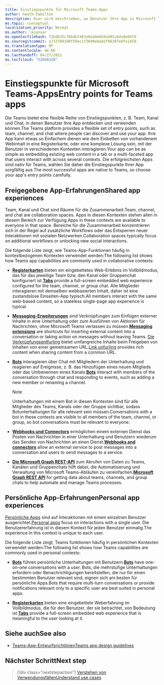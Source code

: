 ```yaml
---
title: Einstiegspunkte für Microsoft Teams-Apps
author: heath-hamilton
description: Hier wird beschrieben, wo Benutzer Ihre App in Microsoft Teams finden und verwenden können.
ms.topic: conceptual
localization_priority: Normal
ms.author: lajanuar
ms.openlocfilehash: f2bdb35c76bdb7487e66a0e6b9ad01c6da9e04f8
ms.sourcegitcommit: a732789190f59ec1f3699e8ad2f06387e8fe1458
ms.translationtype: MT
ms.contentlocale: de-DE
ms.lasthandoff: 04/27/2021
ms.locfileid: "52058320"
---
```

# <a name="entry-points-for-teams-apps"></a><span data-ttu-id="8d0bf-103">Einstiegspunkte für Microsoft Teams-Apps</span><span class="sxs-lookup"><span data-stu-id="8d0bf-103">Entry points for Teams apps</span></span>

<span data-ttu-id="8d0bf-104">Die Teams bietet eine flexible Reihe von Einstiegspunkten, z. B. Team, Kanal und Chat, in denen Benutzer Ihre App entdecken und verwenden können.</span><span class="sxs-lookup"><span data-stu-id="8d0bf-104">The Teams platform provides a flexible set of entry points, such as team, channel, and chat where people can discover and use your app.</span></span> <span data-ttu-id="8d0bf-105">Ihre App kann etwas so Einfachem dienen wie dem Einbetten von vorhandenem Webinhalt in eine Registerkarte, oder eine komplexe Lösung sein, mit der Benutzer in verschiedenen Kontexten interagieren.</span><span class="sxs-lookup"><span data-stu-id="8d0bf-105">Your app can be as simple as embedding existing web content in a tab or a multi-faceted app that users interact with across several contexts.</span></span>
<span data-ttu-id="8d0bf-106">Die erfolgreichsten Apps sind nativ für Teams, wählen Sie daher die Einstiegspunkte Ihrer App sorgfältig aus.</span><span class="sxs-lookup"><span data-stu-id="8d0bf-106">The most successful apps are native to Teams, so choose your app's entry points carefully.</span></span>

## <a name="shared-app-experiences"></a><span data-ttu-id="8d0bf-107">Freigegebene App-Erfahrungen</span><span class="sxs-lookup"><span data-stu-id="8d0bf-107">Shared app experiences</span></span>

<span data-ttu-id="8d0bf-108">Team, Kanal und Chat sind Räume für die Zusammenarbeit.</span><span class="sxs-lookup"><span data-stu-id="8d0bf-108">Team, channel, and chat are collaboration spaces.</span></span> <span data-ttu-id="8d0bf-109">Apps in diesen Kontexten stehen allen in diesem Bereich zur Verfügung.</span><span class="sxs-lookup"><span data-stu-id="8d0bf-109">Apps in these contexts are available to everyone in that space.</span></span> <span data-ttu-id="8d0bf-110">Bereiche für die Zusammenarbeit konzentrieren sich in der Regel auf zusätzliche Workflows oder das Entsperren neuer Interaktionen mit sozialen Netzwerken.</span><span class="sxs-lookup"><span data-stu-id="8d0bf-110">Collaboration spaces typically focus on additional workflows or unlocking new social interactions.</span></span>

<span data-ttu-id="8d0bf-111">Die folgende Liste zeigt, wie Teams-App-Funktionen häufig in kontextbezogenen Kontexten verwendet werden:</span><span class="sxs-lookup"><span data-stu-id="8d0bf-111">The following list shows how Teams app capabilities are commonly used in collaborative contexts:</span></span>

* <span data-ttu-id="8d0bf-112">[**Registerkarten**](~/tabs/what-are-tabs.md) bieten ein eingebettetes Web-Erlebnis im Vollbildmodus, das für das jeweilige Team bzw. den Kanal oder Gruppenchat konfiguriert ist.</span><span class="sxs-lookup"><span data-stu-id="8d0bf-112">[**Tabs**](~/tabs/what-are-tabs.md) provide a full-screen embedded web experience configured for the team, channel, or group chat.</span></span> <span data-ttu-id="8d0bf-113">Alle Mitglieder interagieren mit demselben webbasierten Inhalt, daher ist eine zustandslose Einseiten-App typisch.</span><span class="sxs-lookup"><span data-stu-id="8d0bf-113">All members interact with the same web-based content, so a stateless single-page app experience is typical.</span></span>

* <span data-ttu-id="8d0bf-114">[**Messaging-Erweiterungen**](~/messaging-extensions/what-are-messaging-extensions.md) sind Verknüpfungen zum Einfügen externer Inhalte in eine Unterhaltung oder zum Ausführen von Aktionen für Nachrichten, ohne Microsoft Teams verlassen zu müssen.</span><span class="sxs-lookup"><span data-stu-id="8d0bf-114">[**Messaging extensions**](~/messaging-extensions/what-are-messaging-extensions.md) are shortcuts for inserting external content into a conversation or taking action on messages without leaving Teams.</span></span> <span data-ttu-id="8d0bf-115">[Die Verknüpfungsentfurling](~/messaging-extensions/how-to/link-unfurling.md) bietet umfangreiche Inhalte beim Freigeben von Inhalten von einer gemeinsamen URL.</span><span class="sxs-lookup"><span data-stu-id="8d0bf-115">[Link unfurling](~/messaging-extensions/how-to/link-unfurling.md) provides rich content when sharing content from a common URL.</span></span>

* <span data-ttu-id="8d0bf-116">[**Bots**](~/bots/what-are-bots.md) interagieren über Chat mit Mitgliedern der Unterhaltung und reagieren auf Ereignisse, z. B. das Hinzufügen eines neuen Mitglieds oder das Umbenennen eines Kanals.</span><span class="sxs-lookup"><span data-stu-id="8d0bf-116">[**Bots**](~/bots/what-are-bots.md) interact with members of the conversation through chat and responding to events, such as adding a new member or renaming a channel.</span></span> 
   > [!NOTE]
   > <span data-ttu-id="8d0bf-117">Unterhaltungen mit einem Bot in diesen Kontexten sind für alle Mitglieder des Teams, Kanals oder der Gruppe sichtbar, sodass Botunterhaltungen für alle relevant sein müssen.</span><span class="sxs-lookup"><span data-stu-id="8d0bf-117">Conversations with a bot in these contexts are visible to all members of the team, channel, or group, so bot conversations must be relevant to everyone.</span></span>

* <span data-ttu-id="8d0bf-118">[**Webhooks und Connectors**](~/webhooks-and-connectors/what-are-webhooks-and-connectors.md) ermöglichen einem externen Dienst das Posten von Nachrichten in einer Unterhaltung und Benutzern wiederum das Senden von Nachrichten an einen Dienst.</span><span class="sxs-lookup"><span data-stu-id="8d0bf-118">[**Webhooks and connectors**](~/webhooks-and-connectors/what-are-webhooks-and-connectors.md) allow an external service to post messages into a conversation and users to send messages to a service.</span></span>

* <span data-ttu-id="8d0bf-119">[**Die Microsoft Graph REST-API**](https://docs.microsoft.com/graph/teams-concept-overview) zum Abrufen von Daten zu Teams, Kanälen und Gruppenchats hilft dabei, die Automatisierung und Verwaltung von Microsoft Teams-Abläufen zu vereinfachen.</span><span class="sxs-lookup"><span data-stu-id="8d0bf-119">[**Microsoft Graph REST API**](https://docs.microsoft.com/graph/teams-concept-overview) for getting data about teams, channels, and group chats to help automate and manage Teams processes.</span></span>

## <a name="personal-app-experiences"></a><span data-ttu-id="8d0bf-120">Persönliche App-Erfahrungen</span><span class="sxs-lookup"><span data-stu-id="8d0bf-120">Personal app experiences</span></span>

<span data-ttu-id="8d0bf-121">[Persönliche Apps](../concepts/design/personal-apps.md) sind auf Interaktionen mit einem einzelnen Benutzer ausgerichtet.</span><span class="sxs-lookup"><span data-stu-id="8d0bf-121">[Personal apps](../concepts/design/personal-apps.md) focus on interactions with a single user.</span></span> <span data-ttu-id="8d0bf-122">Die Benutzererfahrung ist in diesem Kontext für jeden Benutzer einmalig.</span><span class="sxs-lookup"><span data-stu-id="8d0bf-122">The experience in this context is unique to each user.</span></span>

<span data-ttu-id="8d0bf-123">Die folgende Liste zeigt, Teams funktionen häufig in persönlichen Kontexten verwendet werden:</span><span class="sxs-lookup"><span data-stu-id="8d0bf-123">The following list shows how Teams capabilities are commonly used in personal contexts:</span></span>

* <span data-ttu-id="8d0bf-124">[**Bots**](~/bots/what-are-bots.md) führen persönliche Unterhaltungen mit Benutzern.</span><span class="sxs-lookup"><span data-stu-id="8d0bf-124">[**Bots**](~/bots/what-are-bots.md) have one-on-one conversations with a user.</span></span> <span data-ttu-id="8d0bf-125">Bots, die mehrstufige Unterhaltungen erfordern oder Benachrichtigungen bereitstellen, die nur für einen bestimmten Benutzer relevant sind, eignen sich am besten für persönliche Apps.</span><span class="sxs-lookup"><span data-stu-id="8d0bf-125">Bots that require multi-turn conversations or provide notifications relevant only to a specific user are best suited in personal apps.</span></span>

* <span data-ttu-id="8d0bf-126">[**Registerkarten**](~/tabs/what-are-tabs.md) bieten eine eingebettete Weberfahrung im Vollbildmodus, die für den Benutzer, der sie betrachtet, von Bedeutung ist.</span><span class="sxs-lookup"><span data-stu-id="8d0bf-126">[**Tabs**](~/tabs/what-are-tabs.md) provide a full-screen embedded web experience that is meaningful to the user looking at it.</span></span>

## <a name="see-also"></a><span data-ttu-id="8d0bf-127">Siehe auch</span><span class="sxs-lookup"><span data-stu-id="8d0bf-127">See also</span></span>

- [<span data-ttu-id="8d0bf-128">Teams-App-Entwurfsrichtlinien</span><span class="sxs-lookup"><span data-stu-id="8d0bf-128">Teams app design guidelines</span></span>](../concepts/design/design-teams-app-overview.md)

## <a name="next-step"></a><span data-ttu-id="8d0bf-129">Nächster Schritt</span><span class="sxs-lookup"><span data-stu-id="8d0bf-129">Next step</span></span>

> [!div class="nextstepaction"]
> [<span data-ttu-id="8d0bf-130">Verstehen von Verwendungsfällen</span><span class="sxs-lookup"><span data-stu-id="8d0bf-130">Understand use cases</span></span>](../concepts/design/understand-use-cases.md)
